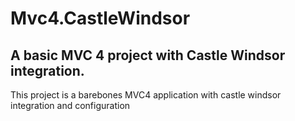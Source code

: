 # Mvc4.CastleWindsor

## A basic MVC 4 project with Castle Windsor integration.

This project is a barebones MVC4 application with castle windsor integration and configuration
